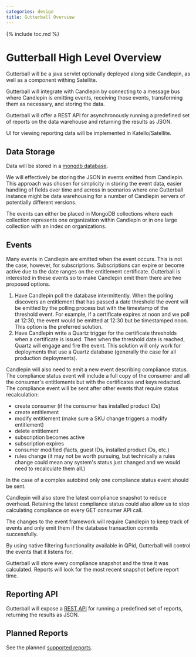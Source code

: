 ```yaml
---
categories: design
title: Gutterball Overview
---
```

{% include toc.md %}

# Gutterball High Level Overview

Gutterball will be a java servlet optionally deployed along side Candlepin, as well as a component withing Satellite.

Gutterball will integrate with Candlepin by connecting to a message bus where Candlepin is emitting events, receiving those events, transforming them as necessary, and storing the data.

Gutterball will offer a REST API for asynchronously running a predefined set of reports on the data warehouse and returning the results as JSON.

UI for viewing reporting data will be implemented in Katello/Satellite.

## Data Storage

Data will be stored in a [mongdb database](mongodbsetup.html).

We will effectively be storing the JSON in events emitted from Candlepin. This
approach was chosen for simplicity in storing the event data, easier handling
of fields over time and across in scenarios where one Gutterball instance might
be data warehousing for a number of Candlepin servers of potentially different
versions.

The events can either be placed in MongoDB collections where each collection
represents one organization within Candlepin or in one large collection with an
index on organizations.

## Events
Many events in Candlepin are emitted when the event occurs.  This is not the case,
however, for subscriptions.  Subscriptions can expire or become active due to the date
ranges on the entitlement certificate.  Gutterball is interested in these events so to
make Candlepin emit them there are two proposed options.

1. Have Candlepin poll the database intermittently.  When the polling discovers
an entitlement that has passed a date threshold the event will be emitted by
the polling process but with the timestamp of the threshold event.  For
example, if a certificate expires at noon and we poll at 12:30, the event would
be emitted at 12:30 but be timestamped noon.  This option is the preferred
solution.
1. Have Candlepin write a Quartz trigger for the certificate thresholds when a
certificate is issued.  Then when the threshold date is reached, Quartz will
engage and fire the event.  This solution will only work for deployments that
use a Quartz database (generally the case for all production deployments).

Candlepin will also need to emit a new event describing compliance status.  The
compliance status event will include a full copy of the consumer and all the
consumer's entitlements but with the certificates and keys redacted.  The
compliance event will be sent after other events that require status recalculation:

  * create consumer (if the consumer has installed product IDs)
  * create entitlement
  * modify entitlement (make sure a SKU change triggers a modify entitlement)
  * delete entitlement
  * subscription becomes active
  * subscription expires
  * consumer modified (facts, guest IDs, installed product IDs, etc.)
  * rules change (it may not be worth pursuing, but technically a rules change
    could mean any system's status just changed and we would need to recalculate them all.)

In the case of a complex autobind only one compliance status event should be sent.

Candlepin will also store the latest compliance snapshot to reduce overhead.  Retaining
the latest compliance status could also allow us to stop calculating compliance on every
GET consumer API call.

The changes to the event framework will require Candlepin to keep track of events and only
emit them if the database transaction commits successfully.

By using native filtering functionality available in QPid, Gutterball will control
the events that it listens for.

Gutterball will store every compliance snapshot and the time it was calculated.
Reports will look for the most recent snapshot before report time.

## Reporting API

Gutterball will expose a [REST API](reportapi.html) for running a predefined set of reports, returning the results as JSON.

## Planned Reports

See the planned [supported reports](reports.html).
